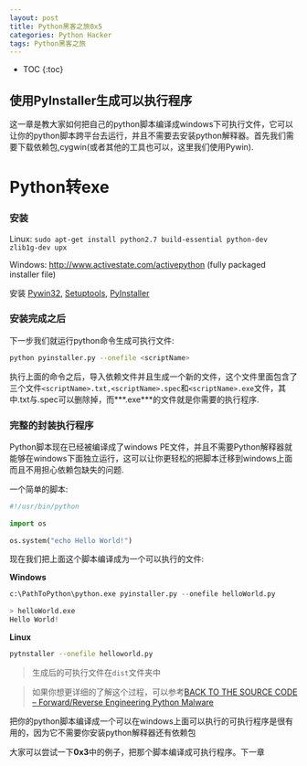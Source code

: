 ```yaml
---
layout: post
title: Python黑客之旅0x5
categories: Python Hacker
tags: Python黑客之旅
---
```


* TOC 
{:toc}



## 使用PyInstaller生成可以执行程序

这一章是教大家如何把自己的python脚本编译成windows下可执行文件，它可以让你的python脚本跨平台去运行，并且不需要去安装python解释器。首先我们需要下载依赖包,cygwin(或者其他的工具也可以，这里我们使用Pywin).





# Python转exe

### 安装


Linux: `sudo apt-get install python2.7 build-essential python-dev zlib1g-dev upx`

Windows: http://www.activestate.com/activepython (fully packaged installer file)

安装 [Pywin32](http://sourceforge.net/projects/pywin32/), [Setuptools](https://pypi.python.org/pypi/setuptools#downloads), [PyInstaller](http://www.pyinstaller.org/)

### 安装完成之后

下一步我们就运行python命令生成可执行文件:

``` bash
python pyinstaller.py --onefile <scriptName>
```

执行上面的命令之后，导入依赖文件并且生成一个新的文件，这个文件里面包含了三个文件`<scriptName>.txt,<scriptName>.spec`和`<scriptName>.exe`文件，其中.txt与.spec可以删除掉，而***.exe***的文件就是你需要的执行程序.

### 完整的封装执行程序

Python脚本现在已经被编译成了windows PE文件，并且不需要Python解释器就能够在windows下面独立运行，这可以让你更轻松的把脚本迁移到windows上面而且不用担心依赖包缺失的问题.

一个简单的脚本:

``` python
#!/usr/bin/python
 
import os
 
os.system("echo Hello World!")
```

现在我们把上面这个脚本编译成为一个可以执行的文件:

**Windows**

``` python
c:\PathToPython\python.exe pyinstaller.py --onefile helloWorld.py
 
> helloWorld.exe
Hello World!
```
**Linux**

``` bash
pytnstaller --onefile helloworld.py
```
> 生成后的可执行文件在`dist`文件夹中

> 如果你想更详细的了解这个过程，可以参考[BACK TO THE SOURCE CODE – Forward/Reverse Engineering Python Malware](http://www.primalsecurity.net/back-to-the-source-code-forwardingreverse-engineering-python-malware/)

把你的python脚本编译成一个可以在windows上面可以执行的可执行程序是很有用的，因为它不需要你安装python解释器还有依赖包

大家可以尝试一下**0x3**中的例子，把那个脚本编译成可执行程序。下一章
